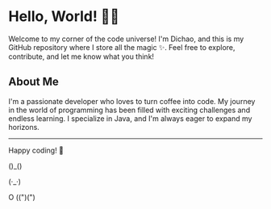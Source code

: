 <!--
**DWMMI/DWMMI** is a ✨ _special_ ✨ repository because its `README.md` (this file) appears on your GitHub profile.

Here are some ideas to get you started:

- 🔭 I’m currently working on ...
- 🌱 I’m currently learning ...
- 👯 I’m looking to collaborate on ...
- 🤔 I’m looking for help with ...
- 💬 Ask me about ...
- 📫 How to reach me: ...
- 😄 Pronouns: ...
- ⚡ Fun fact: ...
-->
# Hello, World! 👋🌐

Welcome to my corner of the code universe! I'm Dichao, and this is my GitHub repository where I store all the magic ✨. Feel free to explore, contribute, and let me know what you think!

## About Me

I'm a passionate developer who loves to turn coffee into code. My journey in the world of programming has been filled with exciting challenges and endless learning. I specialize in Java, and I'm always eager to expand my horizons.

---
Happy coding! 🚀

  ()_() 

  
  (·_·)

  
O ((")(")
